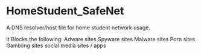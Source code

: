 # HomeStudent_SafeNet
A DNS resolver/host file for home student network usage. 

It Blocks the following:
Adware sites
Spyware sites
Malware sites
Porn sites
Gambling sites
social media sites / apps


